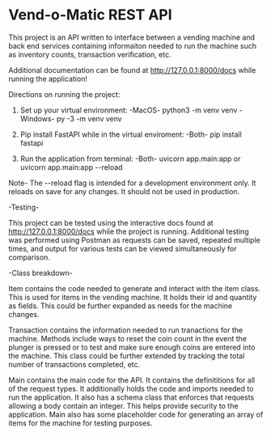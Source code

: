 # Vend-o-Matic REST API

This project is an API written to interface between a vending machine and back end services containing informaiton needed to run the machine such as inventory counts,
transaction verification, etc.

Additional documentation can be found at http://127.0.0.1:8000/docs while running the application!

Directions on running the project:

1. Set up your virtual environment:
-MacOS-
python3 -m venv venv
-Windows-
py -3 -m venv venv

2. Pip install FastAPI while in the virtual enviroment:
-Both-
pip install fastapi

3. Run the application from terminal:
-Both-
uvicorn app.main:app
or
uvicorn app.main:app --reload

Note- The --reload flag is intended for a development environment only. It reloads on save for any changes. It should not be used in production.

-Testing-

This project can be tested using the interactive docs found at http://127.0.0.1:8000/docs while the project is running. Additional testing was performed using Postman as
requests can be saved, repeated multiple times, and output for various tests can be viewed simultaneously for comparison.

-Class breakdown-

Item contains the code needed to generate and interact with the item class. This is used for items in the vending machine. It holds their id and quantity as fields. This
could be further expanded as needs for the machine changes.

Transaction contains the information needed to run tranactions for the machine. Methods include ways to reset the coin count in the event the plunger is pressed or to test
and make sure enough coins are entered into the machine. This class could be further extended by tracking the total number of transactions completed, etc.

Main contains the main code for the API. It contains the definititions for all of the request types. It additionally holds the code and imports needed to run the
application. It also has a schema class that enforces that requests allowing a body contain an integer. This helps provide security to the application. Main also has some
placeholder code for generating an array of items for the machine for testing purposes.
